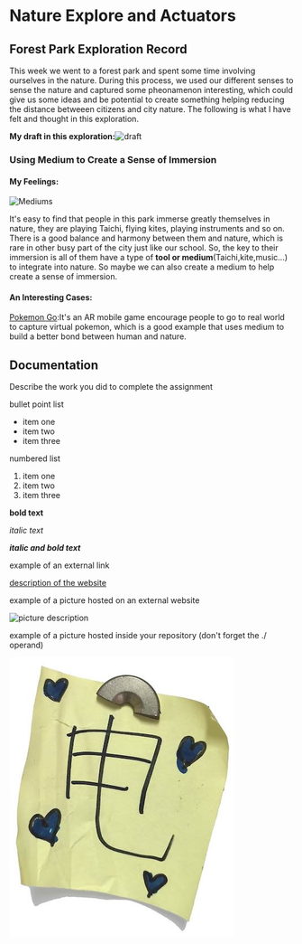 # Nature Explore and Actuators

## Forest Park Exploration Record
This week we went to a forest park and spent some time involving ourselves in the nature. During this process, we used our different senses to sense the nature and captured some pheonamenon interesting, which could give us some ideas and be potential to create something helping reducing the distance betweeen citizens and city nature. The following is what I have felt and thought in this exploration.

**My draft in this exploration:**![draft](./images/draft.png) 

### Using Medium to Create a Sense of Immersion

#### My Feelings:

![Mediums](./images/Medium.png) 

It's easy to find that people in this park immerse greatly themselves in nature, they are playing Taichi, flying kites, playing instruments and so on. There is a good balance and harmony between them and nature, which is rare in other busy part of the city just like our school. So, the key to their immersion is all of them have a type of **tool or medium**(Taichi,kite,music...) to integrate into nature. So maybe we can also create a medium to help create a sense of immersion.

#### An Interesting Cases:

[Pokemon Go](https://pokemongolive.com/?hl=en):It's an AR mobile game encourage people to go to real world to capture virtual pokemon, which is a good example that uses medium to build a better bond between human and nature.

## Documentation
Describe the work you did to complete the assignment

bullet point list
* item one
* item two
* item three

numbered list
1. item one
2. item two
3. item three

**bold text**

*italic text*

***italic and bold text***

example of an external link

[description of the website](https://www.https://www.example.com/)

example of a picture hosted on an external website

![picture description](https://djmag.com/sites/default/files/storyimages/Clara_Rockmore.jpg)

example of a picture hosted inside your repository (don't forget the ./ operand)

![picture description](./images/example.jpg)
